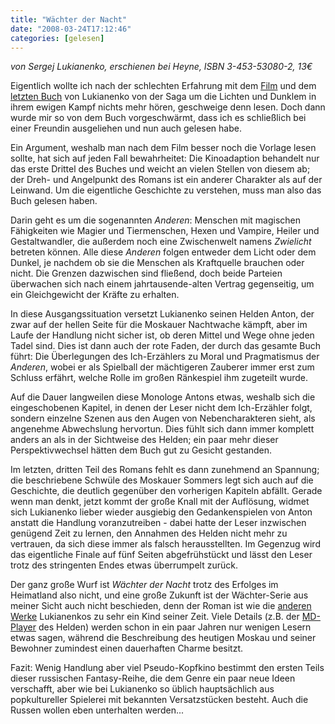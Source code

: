 ```yaml
---
title: "Wächter der Nacht"
date: "2008-03-24T17:12:46"
categories: [gelesen]
---
```


*von Sergej Lukianenko,
erschienen bei Heyne, ISBN 3-453-53080-2, 13€*

Eigentlich wollte ich nach der schlechten Erfahrung mit dem [Film](/blog/2005/11/08/wachter-der-nacht/) und dem [letzten Buch](/blog/2007/10/24/weltenganger/) von Lukianenko von der Saga um die Lichten und Dunklem in ihrem ewigen Kampf nichts mehr hören, geschweige denn lesen. Doch dann wurde mir so von dem Buch vorgeschwärmt, dass ich es schließlich bei einer Freundin ausgeliehen und nun auch gelesen habe.

Ein Argument, weshalb man nach dem Film besser noch die Vorlage lesen sollte, hat sich auf jeden Fall bewahrheitet: Die Kinoadaption behandelt nur das erste Drittel des Buches und weicht an vielen Stellen von diesem ab; der Dreh- und Angelpunkt des Romans ist ein anderer Charakter als auf der Leinwand. Um die eigentliche Geschichte zu verstehen, muss man also das Buch gelesen haben.

Darin geht es um die sogenannten *Anderen*: Menschen mit magischen Fähigkeiten wie Magier und Tiermenschen, Hexen und Vampire, Heiler und Gestaltwandler, die außerdem noch eine Zwischenwelt namens *Zwielicht* betreten können. Alle diese *Anderen* folgen entweder dem Licht oder dem Dunkel, je nachdem ob sie die Menschen als Kraftquelle brauchen oder nicht. Die Grenzen dazwischen sind fließend, doch beide Parteien überwachen sich nach einem jahrtausende-alten Vertrag gegenseitig, um ein Gleichgewicht der Kräfte zu erhalten.

In diese Ausgangssituation versetzt Lukianenko seinen Helden Anton, der zwar auf der hellen Seite für die Moskauer Nachtwache kämpft, aber im Laufe der Handlung nicht sicher ist, ob deren Mittel und Wege ohne jeden Tadel sind. Dies ist dann auch der rote Faden, der durch das gesamte Buch führt: Die Überlegungen des Ich-Erzählers zu Moral und Pragmatismus der *Anderen*, wobei er als Spielball der mächtigeren Zauberer immer erst zum Schluss erfährt, welche Rolle im großen Ränkespiel ihm zugeteilt wurde.

Auf die Dauer langweilen diese Monologe Antons etwas, weshalb sich die eingeschobenen Kapitel, in denen der Leser nicht dem Ich-Erzähler folgt, sondern einzelne Szenen aus den Augen von Nebencharakteren sieht, als angenehme Abwechslung hervortun. Dies fühlt sich dann immer komplett anders an als in der Sichtweise des Helden; ein paar mehr dieser Perspektivwechsel hätten dem Buch gut zu Gesicht gestanden.

Im letzten, dritten Teil des Romans fehlt es dann zunehmend an Spannung; die beschriebene Schwüle des Moskauer Sommers legt sich auch auf die Geschichte, die deutlich gegenüber den vorherigen Kapiteln abfällt. Gerade wenn man denkt, jetzt kommt der große Knall mit der Auflösung, widmet sich Lukianenko lieber wieder ausgiebig den Gedankenspielen von Anton anstatt die Handlung voranzutreiben - dabei hatte der Leser inzwischen genügend Zeit zu lernen, den Annahmen des Helden nicht mehr zu vertrauen, da sich diese immer als falsch herausstellten. Im Gegenzug wird das eigentliche Finale auf fünf Seiten abgefrühstückt und lässt den Leser trotz des stringenten Endes etwas überrumpelt zurück.

Der ganz große Wurf ist *Wächter der Nacht* trotz des Erfolges im Heimatland also nicht, und eine große Zukunft ist der Wächter-Serie aus meiner Sicht auch nicht beschieden, denn der Roman ist wie die [anderen](/blog/2007/10/24/weltenganger/) [Werke](/blog/2007/06/24/spektrum/) Lukianenkos zu sehr ein Kind seiner Zeit. Viele Details (z.B. der [MD-Player](/blog/2008/03/12/sackgasse-der-evolution/) des Helden) werden schon in ein paar Jahren nur wenigen Lesern etwas sagen, während die Beschreibung des heutigen Moskau und seiner Bewohner zumindest einen dauerhaften Charme besitzt.

Fazit: Wenig Handlung aber viel Pseudo-Kopfkino bestimmt den ersten Teils dieser russischen Fantasy-Reihe, die dem Genre ein paar neue Ideen verschafft, aber wie bei Lukianenko so üblich hauptsächlich aus popkultureller Spielerei mit bekannten Versatzstücken besteht. Auch die Russen wollen eben unterhalten werden...
